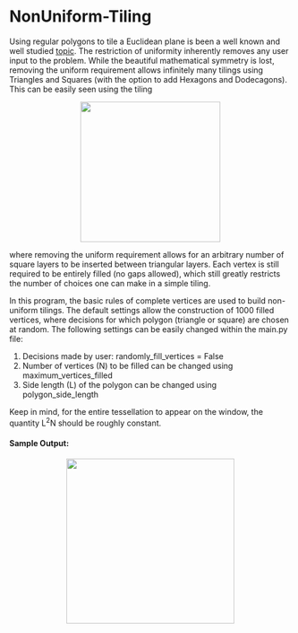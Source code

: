 # NonUniform-Tiling

Using regular polygons to tile a Euclidean plane is been a well known and well studied [topic](https://en.wikipedia.org/wiki/Euclidean_tilings_by_convex_regular_polygons).  The restriction of uniformity inherently removes any user input to the problem.  While the beautiful mathematical symmetry is lost, removing the uniform requirement allows infinitely many tilings using Triangles and Squares (with the option to add Hexagons and Dodecagons).  This can be easily seen using the tiling

<p align="center">
 <img src="https://upload.wikimedia.org/wikipedia/commons/thumb/7/72/2-uniform_n4.svg/659px-2-uniform_n4.svg.png" width="250" height="250">
</p>

where removing the uniform requirement allows for an arbitrary number of square layers to be inserted between triangular layers.  Each vertex is still required to be entirely filled (no gaps allowed), which still greatly restricts the number of choices one can make in a simple tiling.

In this program, the basic rules of complete vertices are used to build non-uniform tilings.  The default settings allow the construction of 1000 filled vertices, where decisions for which polygon (triangle or square) are chosen at random.  The following settings can be easily changed within the main.py file:
1) Decisions made by user: randomly_fill_vertices = False
2) Number of vertices (N) to be filled can be changed using maximum_vertices_filled
3) Side length (L) of the polygon can be changed using polygon_side_length

Keep in mind, for the entire tessellation to appear on the window, the quantity L<sup>2</sup>N should be roughly constant.

#### Sample Output:
<p align="center">
 <img src="https://i.imgur.com/E9oKFbM.jpg" width="300" height="294">
</p>
